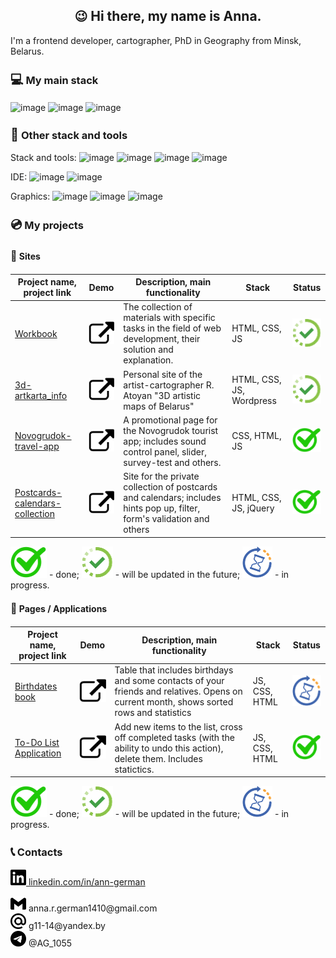 <h2 align="center"><span style='font-size:20px;'>&#128521;</span> Hi there, my name is Anna.</h2>
<p align="left">I'm a frontend developer, cartographer, PhD in Geography from Minsk, Belarus. </p>

<h3><span style='font-size:20px;'>&#128187;</span> My main stack</h3>

![image](https://img.shields.io/badge/HTML5-E34F26?style=for-the-badge&logo=html5&logoColor=white)
![image](https://img.shields.io/badge/CSS3-1572B6?style=for-the-badge&logo=css3&logoColor=white)
![image](https://img.shields.io/badge/JavaScript-323330?style=for-the-badge&logo=javascript&logoColor=F7DF1E)

<h3><span style='font-size:20px;'>&#128295;</span> Other stack and tools</h3>

Stack and tools:  ![image](https://img.shields.io/badge/jQuery-0769AD?style=for-the-badge&logo=jquery&logoColor=white)
![image](https://img.shields.io/badge/PHP-777BB4?style=for-the-badge&logo=php&logoColor=white)
![image](https://img.shields.io/badge/MySQL-005C84?style=for-the-badge&logo=mysql&logoColor=white)
![image](https://img.shields.io/badge/Wordpress-21759B?style=for-the-badge&logo=wordpress&logoColor=white)

IDE:
![image](https://img.shields.io/badge/VSCode-0078D4?style=for-the-badge&logo=visual%20studio%20code&logoColor=white)
![image](https://img.shields.io/badge/apache%20netbeans-1B6AC6?style=for-the-badge&logo=apache%20netbeans%20IDE&logoColor=white)

Graphics:
![image](https://img.shields.io/badge/Figma-F24E1E?style=for-the-badge&logo=figma&logoColor=white)
![image](https://img.shields.io/badge/Adobe%20Photoshop-31A8FF?style=for-the-badge&logo=Adobe%20Photoshop&logoColor=black)
![image](https://img.shields.io/badge/Adobe%20Illustrator-FF9A00?style=for-the-badge&logo=adobe%20illustrator&logoColor=white)

<h3><span style='font-size:20px;'>&#128191;</span> My projects</h3>

<h4><span style='font-size:16px;'>&#128214;</span> Sites</h4>

Project name, project link   | Demo |   Description, main functionality     |     Stack    | Status |
-----------------------------|------|----------------------------------|--------------|--------|
[Workbook](https://github.com/the-all-spark/workbook) | [![image](./external_link.svg)](https://the-all-spark.github.io/workbook/) |The collection of materials with specific tasks in the field of web development, their solution and explanation. | HTML, CSS, JS | ![image](./updated%20soon.svg)
[3d-artkarta_info](https://github.com/the-all-spark/3d-artkarta_info) | [![image](./external_link.svg)](https://3d-artkarta.by/) | Personal site of the artist-cartographer R. Atoyan "3D artistic maps of Belarus" | HTML, CSS, JS, Wordpress | ![image](./updated%20soon.svg)
[Novogrudok-travel-app](https://github.com/the-all-spark/Novogrudok-travel-app) | [![image](./external_link.svg)](https://the-all-spark.github.io/Novogrudok-travel-app/) | A promotional page for the Novogrudok tourist app; includes sound control panel, slider, survey-test and others. | CSS, HTML, JS | ![image](./done_mark.svg)
[Postcards-calendars-collection](https://github.com/the-all-spark/postcards-calendars-collection) | [![image](./external_link.svg)](https://the-all-spark.github.io/postcards-calendars-collection/) | Site for the private collection of postcards and calendars; includes hints pop up, filter, form's validation and others | HTML, CSS, JS, jQuery | ![image](./done_mark.svg)

![image](./done_mark.svg) - done; 
![image](./updated%20soon.svg) - will be updated in the future; 
![image](./in%20progress-icon.svg) - in progress.

<h4><span style='font-size:16px;'>&#128196;</span> Pages / Applications</h4>

Project name, project link   | Demo |   Description, main functionality     |     Stack    | Status |
-----------------------------|------|----------------------------------|--------------|--------|
[Birthdates book](https://github.com/the-all-spark/birthdates_book) | [![image](./external_link.svg)](https://the-all-spark.github.io/birthdates_book/) | Table that includes birthdays and some contacts of your friends and relatives. Opens on current month, shows sorted rows and statistics | JS, CSS, HTML | ![image](./in%20progress-icon.svg)
[To-Do List Application](https://github.com/the-all-spark/to-do-list-app) | [![image](./external_link.svg)](https://the-all-spark.github.io/to-do-list-app/) | Add new items to the list, cross off completed tasks (with the ability to undo this action), delete them. Includes statictics. | JS, CSS, HTML | ![image](./done_mark.svg)

![image](./done_mark.svg) - done; 
![image](./updated%20soon.svg) - will be updated in the future; 
![image](./in%20progress-icon.svg) - in progress.

<h3><span style='font-size:20px;'>&#128222;</span> Contacts</h3>
<a href="https://linkedin.com/in/ann-german" target="_blank" title="linkedIn account"><img src="./linkedin.svg" alt="linkedin" height=25px /><span> 
      linkedin.com/in/ann-german</span></a>  
<p><span><img src="./gmail.svg" alt="gmail" height=25px/>    anna.r.german1410@gmail.com</span></br>
<span><img src="./maildotru.svg" alt="yandex" height=25px/>    g11-14@yandex.by</span></br>
<span><img src="./telegram.svg" alt="telegram" height=25px/>    @AG_1055</span>
</p>
